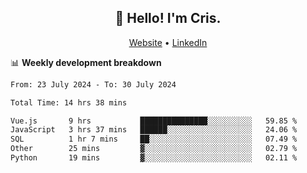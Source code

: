
<h2 align="center">👋 Hello! I'm Cris.</h2>
<p align="center">
  <a href="https://www.criscunas.dev">Website</a> •
  <a href="https://www.linkedin.com/in/cristophercunas/">LinkedIn</a> 
</p>


📊 **Weekly development breakdown**
<!--START_SECTION:waka-->

```txt
From: 23 July 2024 - To: 30 July 2024

Total Time: 14 hrs 38 mins

Vue.js       9 hrs           ███████████████░░░░░░░░░░   59.85 %
JavaScript   3 hrs 37 mins   ██████░░░░░░░░░░░░░░░░░░░   24.06 %
SQL          1 hr 7 mins     ██░░░░░░░░░░░░░░░░░░░░░░░   07.49 %
Other        25 mins         ▓░░░░░░░░░░░░░░░░░░░░░░░░   02.79 %
Python       19 mins         ▓░░░░░░░░░░░░░░░░░░░░░░░░   02.11 %
```

<!--END_SECTION:waka-->
